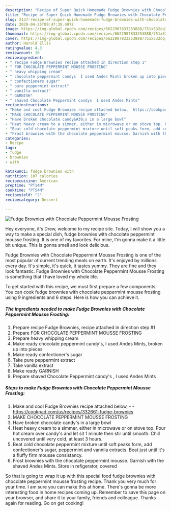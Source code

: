 ```yaml
---
description: "Recipe of Super Quick Homemade Fudge Brownies with Chocolate Peppermint Mousse Frosting"
title: "Recipe of Super Quick Homemade Fudge Brownies with Chocolate Peppermint Mousse Frosting"
slug: 2137-recipe-of-super-quick-homemade-fudge-brownies-with-chocolate-peppermint-mousse-frosting
date: 2020-04-25T09:47:39.497Z
image: https://img-global.cpcdn.com/recipes/6622907833253888/751x532cq70/fudge-brownies-with-chocolate-peppermint-mousse-frosting-recipe-main-photo.jpg
thumbnail: https://img-global.cpcdn.com/recipes/6622907833253888/751x532cq70/fudge-brownies-with-chocolate-peppermint-mousse-frosting-recipe-main-photo.jpg
cover: https://img-global.cpcdn.com/recipes/6622907833253888/751x532cq70/fudge-brownies-with-chocolate-peppermint-mousse-frosting-recipe-main-photo.jpg
author: Harold Ellis
ratingvalue: 4.3
reviewcount: 10
recipeingredient:
- " recipe Fudge Brownies recipe attached in direction step 1"
- " FOR CHOCOLATE PEPPERMINT MOUSSE FROSTING"
- " heavy whipping cream"
- " chocolate peppermint candys  I used Andes Mints broken up into pieces"
- " confectioners sugar"
- " pure peppermint extract"
- " vanilla extract"
- " GARNISH"
- " shaved Chocolate Peppermint candys  I used Andes Mints"
recipeinstructions:
- "Make and cool Fudge Brownies recipe attached below,  https://cookpad.com/us/recipes/332661-fudge-brownies"
- "MAKE CHOCOLATE PEPPERMINT MOUSSE FROSTING"
- "Have broken chocolate candy&#39;s in a large bowl"
- "Heat heavy cream to a simmer, either in microwave or on stove top. Pour hot cream over candy&#39;s and let sit 1 minute then stir until smooth. Chill uncovered until very cold, at least 3 hours."
- "Beat cold chocolate peppermint mixture until soft peaks form, add confectioner&#39;s sugar, peppermint and vannila extracts. Beat just until it&#39;s a fluffy firm mousse consistancy."
- "Frost brownies with the chocolate peppermint mousse. Garnish with the shaved Andes Mints. Store in refigerator, covered"
categories:
- Recipe
tags:
- fudge
- brownies
- with

katakunci: fudge brownies with 
nutrition: 107 calories
recipecuisine: American
preptime: "PT14M"
cooktime: "PT54M"
recipeyield: "2"
recipecategory: Dessert

---
```



![Fudge Brownies with Chocolate Peppermint Mousse Frosting](https://img-global.cpcdn.com/recipes/6622907833253888/751x532cq70/fudge-brownies-with-chocolate-peppermint-mousse-frosting-recipe-main-photo.jpg)

Hey everyone, it's Drew, welcome to my recipe site. Today, I will show you a way to make a special dish, fudge brownies with chocolate peppermint mousse frosting. It is one of my favorites. For mine, I'm gonna make it a little bit unique. This is gonna smell and look delicious.



Fudge Brownies with Chocolate Peppermint Mousse Frosting is one of the most popular of current trending meals on earth. It's enjoyed by millions every day. It's simple, it's quick, it tastes yummy. They are fine and they look fantastic. Fudge Brownies with Chocolate Peppermint Mousse Frosting is something that I have loved my whole life.


To get started with this recipe, we must first prepare a few components. You can cook fudge brownies with chocolate peppermint mousse frosting using 9 ingredients and 6 steps. Here is how you can achieve it.

<!--inarticleads1-->

##### The ingredients needed to make Fudge Brownies with Chocolate Peppermint Mousse Frosting:

1. Prepare  recipe Fudge Brownies, recipe attached in direction step #1
1. Prepare  FOR CHOCOLATE PEPPERMINT MOUSSE FROSTING
1. Prepare  heavy whipping cream
1. Make ready  chocolate peppermint candy&#39;s,  I used Andes Mints, broken up into pieces
1. Make ready  confectioner&#39;s sugar
1. Take  pure peppermint extract
1. Take  vanilla extract
1. Make ready  GARNISH
1. Prepare  shaved Chocolate Peppermint candy&#39;s , I used Andes Mints




<!--inarticleads2-->

##### Steps to make Fudge Brownies with Chocolate Peppermint Mousse Frosting:

1. Make and cool Fudge Brownies recipe attached below, -  - https://cookpad.com/us/recipes/332661-fudge-brownies
1. MAKE CHOCOLATE PEPPERMINT MOUSSE FROSTING
1. Have broken chocolate candy&#39;s in a large bowl
1. Heat heavy cream to a simmer, either in microwave or on stove top. Pour hot cream over candy&#39;s and let sit 1 minute then stir until smooth. Chill uncovered until very cold, at least 3 hours.
1. Beat cold chocolate peppermint mixture until soft peaks form, add confectioner&#39;s sugar, peppermint and vannila extracts. Beat just until it&#39;s a fluffy firm mousse consistancy.
1. Frost brownies with the chocolate peppermint mousse. Garnish with the shaved Andes Mints. Store in refigerator, covered




So that is going to wrap it up with this special food fudge brownies with chocolate peppermint mousse frosting recipe. Thank you very much for your time. I am sure you can make this at home. There's gonna be more interesting food in home recipes coming up. Remember to save this page on your browser, and share it to your family, friends and colleague. Thanks again for reading. Go on get cooking!
